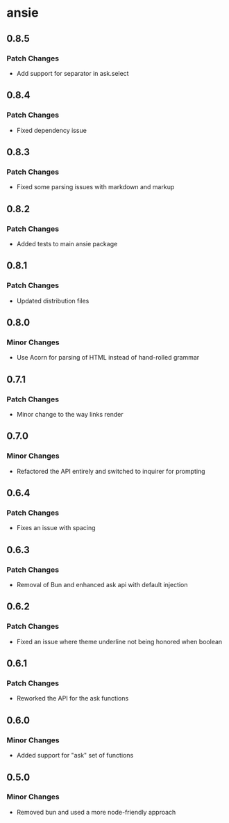 # ansie

## 0.8.5

### Patch Changes

- Add support for separator in ask.select

## 0.8.4

### Patch Changes

- Fixed dependency issue

## 0.8.3

### Patch Changes

- Fixed some parsing issues with markdown and markup

## 0.8.2

### Patch Changes

- Added tests to main ansie package

## 0.8.1

### Patch Changes

- Updated distribution files

## 0.8.0

### Minor Changes

- Use Acorn for parsing of HTML instead of hand-rolled grammar

## 0.7.1

### Patch Changes

- Minor change to the way links render

## 0.7.0

### Minor Changes

- Refactored the API entirely and switched to inquirer for prompting

## 0.6.4

### Patch Changes

- Fixes an issue with spacing

## 0.6.3

### Patch Changes

- Removal of Bun and enhanced ask api with default injection

## 0.6.2

### Patch Changes

- Fixed an issue where theme underline not being honored when boolean

## 0.6.1

### Patch Changes

- Reworked the API for the ask functions

## 0.6.0

### Minor Changes

- Added support for "ask" set of functions

## 0.5.0

### Minor Changes

- Removed bun and used a more node-friendly approach
